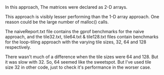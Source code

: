 In this approach, The matrices were declared as 2-D arrays.<br/>

This approach is visibly lesser performing than the 1-D array approach. One reason could be the large number of malloc() calls.<br/>

The naiveReport.txt file contains the gprof benchmarks for the naive approach, and the tile32.txt, tile64.txt & tile128.txt files contain benchmarks for the loop-tiling approach with the varying tile sizes, 32, 64 and 128 respectively.<br/>

There wasn't much of a difference when the tile sizes were 64 and 128. But it was slow with 32. So, 64 seemed like the sweetspot. But I've used tile size 32 in other code, just to check it's performance in the worser case.<br/>
